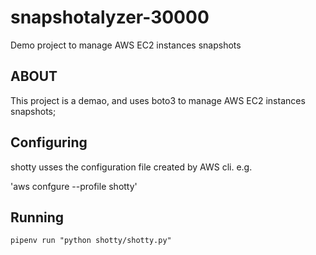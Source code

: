 # snapshotalyzer-30000
Demo project to manage AWS EC2 instances snapshots

## ABOUT
This project is a demao, and uses boto3 to manage AWS EC2 instances snapshots;

## Configuring

shotty usses the configuration file created by AWS cli. e.g.

'aws confgure --profile shotty'

## Running

`pipenv run "python shotty/shotty.py"`
